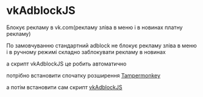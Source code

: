 # vkAdblockJS
Блокує рекламу в vk.com(рекламу зліва в меню  і в новинах платну рекламу)

По замовчуванню стандартний adbloсk не блокує рекламу зліва в меню і в ручному режимі складно заблокувати рекламу в новинах

а скрипт vkAdblockJS це робить автоматично

потрібно встановити спочатку  розширення [Tampermonkey](https://chrome.google.com/webstore/detail/tampermonkey/dhdgffkkebhmkfjojejmpbldmpobfkfo?hl=uk) 



а потім встановити сам скрипт [vkAdblockJS](https://greasyfork.org/uk/scripts/29651-vkadblockjs)  


